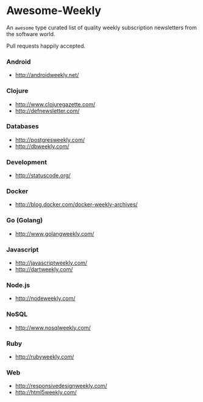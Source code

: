 
# Awesome-Weekly
An `awesome` type curated list of quality weekly subscription newsletters from
the software world.

Pull requests happily accepted.

### Android

* http://androidweekly.net/

### Clojure

* http://www.clojuregazette.com/
* http://defnewsletter.com/

### Databases

* http://postgresweekly.com/
* http://dbweekly.com/

### Development

* http://statuscode.org/

### Docker

* http://blog.docker.com/docker-weekly-archives/

### Go (Golang)

* http://www.golangweekly.com/

### Javascript

* http://javascriptweekly.com/
* http://dartweekly.com/

### Node.js

* http://nodeweekly.com/

### NoSQL

* http://www.nosqlweekly.com/

### Ruby

* http://rubyweekly.com/

### Web

* http://responsivedesignweekly.com/
* http://html5weekly.com/


